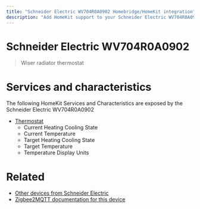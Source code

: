 ```yaml
---
title: "Schneider Electric WV704R0A0902 Homebridge/HomeKit integration"
description: "Add HomeKit support to your Schneider Electric WV704R0A0902, using Homebridge, Zigbee2MQTT and homebridge-z2m."
---
```

<!---
This file has been GENERATED using src/docgen/docgen.ts
DO NOT EDIT THIS FILE MANUALLY!
-->
# Schneider Electric WV704R0A0902
> Wiser radiator thermostat


# Services and characteristics
The following HomeKit Services and Characteristics are exposed by
the Schneider Electric WV704R0A0902

* [Thermostat](../../climate.md)
  * Current Heating Cooling State
  * Current Temperature
  * Target Heating Cooling State
  * Target Temperature
  * Temperature Display Units


# Related
* [Other devices from Schneider Electric](../index.md#schneider_electric)
* [Zigbee2MQTT documentation for this device](https://www.zigbee2mqtt.io/devices/WV704R0A0902.html)